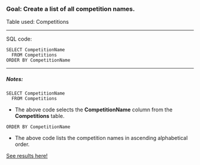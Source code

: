 
### Goal: Create a list of all competition names. 

Table used: Competitions

---
SQL code:
```  
SELECT CompetitionName
  FROM Competitions
ORDER BY CompetitionName
```
---


##### Notes:
```  
SELECT CompetitionName
  FROM Competitions
```
- The above code selects the **CompetitionName** column from the **Competitions** table.

```
ORDER BY CompetitionName
```
- The above code lists the competition names in ascending alphabetical order.


[See results here!](https://www.kaggle.com/lochleven/meta-kaggle/competition-list1/run/96425)
